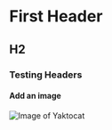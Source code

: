 # First Header
## H2

### Testing Headers

#### Add an image
![Image of Yaktocat](https://octodex.github.com/images/yaktocat.png)
